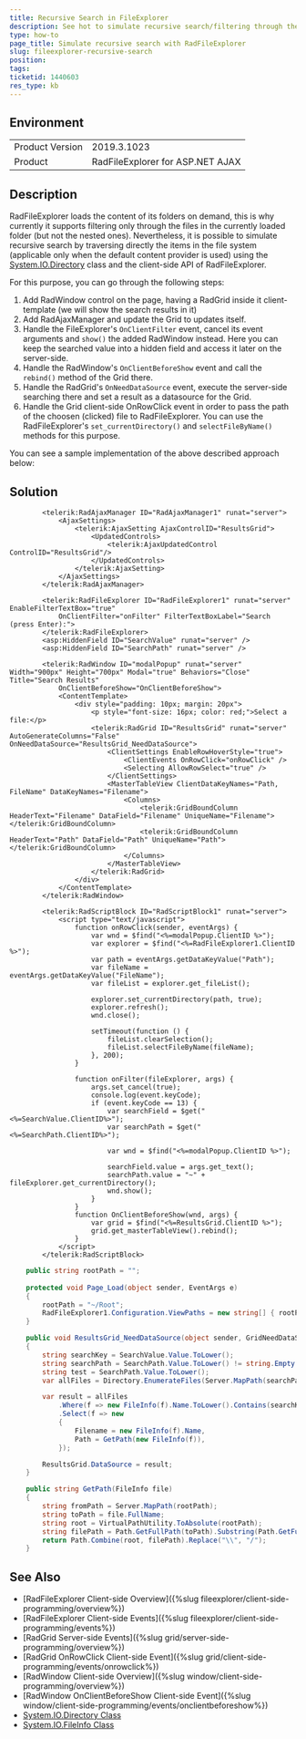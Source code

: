 ```yaml
---
title: Recursive Search in FileExplorer
description: See hot to simulate recursive search/filtering through the files in RadFileExplorer
type: how-to
page_title: Simulate recursive search with RadFileExplorer
slug: fileexplorer-recursive-search
position: 
tags: 
ticketid: 1440603
res_type: kb
---
```


## Environment
<table>
	<tbody>
		<tr>
			<td>Product Version</td>
			<td>2019.3.1023</td>
		</tr>
		<tr>
			<td>Product</td>
			<td>RadFileExplorer for ASP.NET AJAX</td>
		</tr>
	</tbody>
</table>


## Description
RadFileExplorer loads the content of its folders on demand, this is why currently it supports filtering only through the files in the currently loaded folder (but not the nested ones). Nevertheless, it is possible to simulate recursive search by traversing directly the items in the file system (applicable only when the default content provider is used) using the [System.IO.Directory](https://docs.microsoft.com/en-us/dotnet/api/system.io.directory?view=netframework-4.8) class and the client-side API of RadFileExplorer.

For this purpose, you can go through the following steps:
1. Add RadWindow control on the page, having a RadGrid inside it client-template (we will show the search results in it)
1. Add RadAjaxManager and update the Grid to updates itself.
1. Handle the FileExplorer's `OnClientFilter` event, cancel its event arguments and `show()` the added RadWindow instead. Here you can keep the searched value into a hidden field and access it later on the server-side.
1. Handle the RadWindow's `OnClientBeforeShow` event and call the `rebind()` method of the Grid there.
1. Handle the RadGrid's `OnNeedDataSource` event, execute the server-side searching there and set a result as a datasource for the Grid.
1. Handle the Grid client-side OnRowClick event in order to pass the path of the choosen (clicked) file to RadFileExplorer. You can use the RadFileExplorer's `set_currentDirectory()` and `selectFileByName()` methods for this purpose.

You can see a sample implementation of the above described approach below:

## Solution
````ASP.NET
        <telerik:RadAjaxManager ID="RadAjaxManager1" runat="server">
            <AjaxSettings>
                <telerik:AjaxSetting AjaxControlID="ResultsGrid">
                    <UpdatedControls>
                        <telerik:AjaxUpdatedControl ControlID="ResultsGrid"/>
                    </UpdatedControls>
                </telerik:AjaxSetting>
            </AjaxSettings>
        </telerik:RadAjaxManager>

        <telerik:RadFileExplorer ID="RadFileExplorer1" runat="server" EnableFilterTextBox="true"
            OnClientFilter="onFilter" FilterTextBoxLabel="Search (press Enter):">
        </telerik:RadFileExplorer>
        <asp:HiddenField ID="SearchValue" runat="server" />
        <asp:HiddenField ID="SearchPath" runat="server" />

        <telerik:RadWindow ID="modalPopup" runat="server" Width="900px" Height="700px" Modal="true" Behaviors="Close" Title="Search Results"
            OnClientBeforeShow="OnClientBeforeShow">
            <ContentTemplate>
                <div style="padding: 10px; margin: 20px">
                    <p style="font-size: 16px; color: red;">Select a file:</p>
                    <telerik:RadGrid ID="ResultsGrid" runat="server" AutoGenerateColumns="False" OnNeedDataSource="ResultsGrid_NeedDataSource">
                        <ClientSettings EnableRowHoverStyle="true">
                            <ClientEvents OnRowClick="onRowClick" />
                            <Selecting AllowRowSelect="true" />
                        </ClientSettings>
                        <MasterTableView ClientDataKeyNames="Path, FileName" DataKeyNames="Filename">
                            <Columns>
                                <telerik:GridBoundColumn HeaderText="Filename" DataField="Filename" UniqueName="Filename"></telerik:GridBoundColumn>
                                <telerik:GridBoundColumn HeaderText="Path" DataField="Path" UniqueName="Path"></telerik:GridBoundColumn>
                            </Columns>
                        </MasterTableView>
                    </telerik:RadGrid>
                </div>
            </ContentTemplate>
        </telerik:RadWindow>
        
        <telerik:RadScriptBlock ID="RadScriptBlock1" runat="server">
            <script type="text/javascript">
                function onRowClick(sender, eventArgs) {
                    var wnd = $find("<%=modalPopup.ClientID %>");
                    var explorer = $find("<%=RadFileExplorer1.ClientID %>");
                    var path = eventArgs.getDataKeyValue("Path");
                    var fileName = eventArgs.getDataKeyValue("FileName");
                    var fileList = explorer.get_fileList();

                    explorer.set_currentDirectory(path, true);
                    explorer.refresh();
                    wnd.close();

                    setTimeout(function () {
                        fileList.clearSelection();
                        fileList.selectFileByName(fileName);
                    }, 200);
                }

                function onFilter(fileExplorer, args) {
                    args.set_cancel(true);
                    console.log(event.keyCode);
                    if (event.keyCode == 13) {
                        var searchField = $get("<%=SearchValue.ClientID%>");
                        var searchPath = $get("<%=SearchPath.ClientID%>");

                        var wnd = $find("<%=modalPopup.ClientID %>");

                        searchField.value = args.get_text();
                        searchPath.value = "~" + fileExplorer.get_currentDirectory();
                        wnd.show();
                    }
                }
                function OnClientBeforeShow(wnd, args) {
                    var grid = $find("<%=ResultsGrid.ClientID %>");
                    grid.get_masterTableView().rebind();
                }
            </script>
        </telerik:RadScriptBlock>
````

````C#
    public string rootPath = "";
    
    protected void Page_Load(object sender, EventArgs e)
    {
        rootPath = "~/Root";
        RadFileExplorer1.Configuration.ViewPaths = new string[] { rootPath };
    }

    public void ResultsGrid_NeedDataSource(object sender, GridNeedDataSourceEventArgs e)
    {
        string searchKey = SearchValue.Value.ToLower();
        string searchPath = SearchPath.Value.ToLower() != string.Empty ? SearchPath.Value.ToLower() : rootPath;
        string test = SearchPath.Value.ToLower();
        var allFiles = Directory.EnumerateFiles(Server.MapPath(searchPath), "*.*", SearchOption.AllDirectories);

        var result = allFiles
            .Where(f => new FileInfo(f).Name.ToLower().Contains(searchKey))
            .Select(f => new
            {
                Filename = new FileInfo(f).Name,
                Path = GetPath(new FileInfo(f)),
            });

        ResultsGrid.DataSource = result;
    }

    public string GetPath(FileInfo file)
    {
        string fromPath = Server.MapPath(rootPath);
        string toPath = file.FullName;
        string root = VirtualPathUtility.ToAbsolute(rootPath);
        string filePath = Path.GetFullPath(toPath).Substring(Path.GetFullPath(fromPath).Length + 1);
        return Path.Combine(root, filePath).Replace("\\", "/");
    }
````

## See Also
 * [RadFileExplorer Client-side Overview]({%slug fileexplorer/client-side-programming/overview%})
 * [RadFileExplorer Client-side Events]({%slug fileexplorer/client-side-programming/events%})
 * [RadGrid Server-side Events]({%slug grid/server-side-programming/overview%})
 * [RadGrid OnRowClick Client-side Event]({%slug grid/client-side-programming/events/onrowclick%})
 * [RadWindow Client-side Overview]({%slug window/client-side-programming/overview%})
 * [RadWindow OnClientBeforeShow Client-side Event]({%slug window/client-side-programming/events/onclientbeforeshow%})
 * [System.IO.Directory Class](https://docs.microsoft.com/en-us/dotnet/api/system.io.directory)
 * [System.IO.FileInfo Class](https://docs.microsoft.com/en-us/dotnet/api/system.io.fileinfo)
